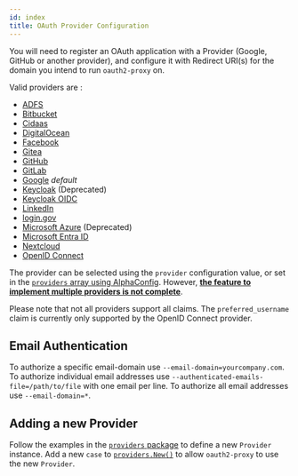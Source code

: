 ```yaml
---
id: index
title: OAuth Provider Configuration
---
```


You will need to register an OAuth application with a Provider (Google, GitHub or another provider), and configure it 
with Redirect URI(s) for the domain you intend to run `oauth2-proxy` on.

Valid providers are :

- [ADFS](adfs.md)
- [Bitbucket](bitbucket.md)
- [Cidaas](cidaas.md)
- [DigitalOcean](digitalocean.md)
- [Facebook](facebook.md)
- [Gitea](gitea.md)
- [GitHub](github.md)
- [GitLab](gitlab.md)
- [Google](google.md) _default_
- [Keycloak](keycloak.md) (Deprecated)
- [Keycloak OIDC](keycloak_oidc.md)
- [LinkedIn](linkedin.md)
- [login.gov](login_gov.md)
- [Microsoft Azure](ms_azure_ad.md) (Deprecated)
- [Microsoft Entra ID](ms_entra_id.md)
- [Nextcloud](nextcloud.md)
- [OpenID Connect](openid_connect.md)

The provider can be selected using the `provider` configuration value, or set in the [`providers` array using AlphaConfig](https://oauth2-proxy.github.io/oauth2-proxy/configuration/alpha-config#providers). However, [**the feature to implement multiple providers is not complete**](https://github.com/oauth2-proxy/oauth2-proxy/issues/926).

Please note that not all providers support all claims. The `preferred_username` claim is currently only supported by the 
OpenID Connect provider.

## Email Authentication

To authorize a specific email-domain use `--email-domain=yourcompany.com`. To authorize individual email addresses use 
`--authenticated-emails-file=/path/to/file` with one email per line. To authorize all email addresses use `--email-domain=*`.

## Adding a new Provider

Follow the examples in the [`providers` package](https://github.com/oauth2-proxy/oauth2-proxy/blob/master/providers/) to define a new
`Provider` instance. Add a new `case` to
[`providers.New()`](https://github.com/oauth2-proxy/oauth2-proxy/blob/master/providers/providers.go) to allow `oauth2-proxy` to use the
new `Provider`.
